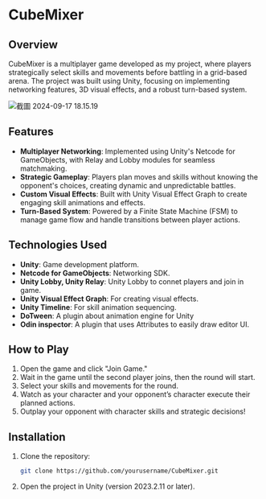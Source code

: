 # CubeMixer

## Overview
CubeMixer is a multiplayer game developed as my project, where players strategically select skills and movements before battling in a grid-based arena. 
The project was built using Unity, focusing on implementing networking features, 3D visual effects, and a robust turn-based system.

![截圖 2024-09-17 18.15.19](https://hackmd.io/_uploads/B1nyvALaC.png)


## Features
- **Multiplayer Networking**: Implemented using Unity's Netcode for GameObjects, with Relay and Lobby modules for seamless matchmaking.
- **Strategic Gameplay**: Players plan moves and skills without knowing the opponent's choices, creating dynamic and unpredictable battles.
- **Custom Visual Effects**: Built with Unity Visual Effect Graph to create engaging skill animations and effects.
- **Turn-Based System**: Powered by a Finite State Machine (FSM) to manage game flow and handle transitions between player actions.


## Technologies Used
- **Unity**: Game development platform.
- **Netcode for GameObjects**: Networking SDK.
- **Unity Lobby, Unity Relay**: Unity Lobby to connet players and join in game.
- **Unity Visual Effect Graph**: For creating visual effects.
- **Unity Timeline**: For skill animation sequencing.
- **DoTween**: A plugin about animation engine for Unity
- **Odin inspector**: A plugin that uses Attributes to easily draw editor UI.


## How to Play
1. Open the game and click "Join Game."
2. Wait in the game until the second player joins, then the round will start.
3. Select your skills and movements for the round.
4. Watch as your character and your opponent’s character execute their planned actions.
5. Outplay your opponent with character skills and strategic decisions!

## Installation
1. Clone the repository:
   ```bash
   git clone https://github.com/yourusername/CubeMixer.git
2. Open the project in Unity (version 2023.2.11 or later).
